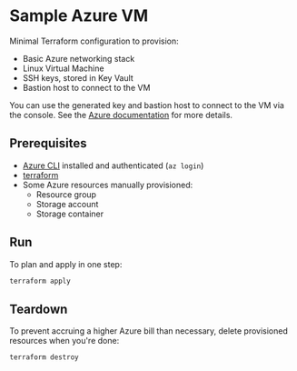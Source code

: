 # Sample Azure VM

Minimal Terraform configuration to provision:

- Basic Azure networking stack
- Linux Virtual Machine
- SSH keys, stored in Key Vault
- Bastion host to connect to the VM

You can use the generated key and bastion host to connect to the VM via the
console. See the [Azure documentation] for more details.

## Prerequisites

- [Azure CLI] installed and authenticated (`az login`)
- [terraform]
- Some Azure resources manually provisioned:
  - Resource group
  - Storage account
  - Storage container

## Run

To plan and apply in one step:

```sh
terraform apply
```

## Teardown

To prevent accruing a higher Azure bill than necessary, delete provisioned resources when you're done:

```sh
terraform destroy
```

[Azure CLI]: https://learn.microsoft.com/en-us/cli/azure/install-azure-cli
[terraform]: https://developer.hashicorp.com/terraform/install
[Azure documentation]: https://learn.microsoft.com/en-us/azure/bastion/bastion-connect-vm-ssh-linux#ssh-private-key-authentication---azure-key-vault
